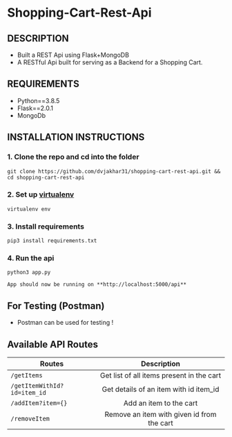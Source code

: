 # Shopping-Cart-Rest-Api

## DESCRIPTION

 -    Built a REST Api using Flask+MongoDB
 -    A RESTful Api built for serving as a Backend for a Shopping Cart.

## REQUIREMENTS

 - Python==3.8.5
 - Flask==2.0.1
 - MongoDb

## INSTALLATION INSTRUCTIONS

### 1. Clone the repo and cd into the folder

    git clone https://github.com/dvjakhar31/shopping-cart-rest-api.git && cd shopping-cart-rest-api
    
### 2. Set up [virtualenv](https://packaging.python.org/guides/installing-using-pip-and-virtual-environments/)

    virtualenv env
    
### 3. Install requirements

    pip3 install requirements.txt
    
### 4. Run the api

    python3 app.py
    
    App should now be running on **http://localhost:5000/api**


## For Testing (Postman)
- Postman can be used for testing !

## Available API Routes

| Routes        | Description           | 
| ------------- |:-------------:|
| `/getItems`   |Get list of all items present in the cart|
| `/getItemWithId?id=item_id`     | Get details of an item with id item_id |     
| `/addItem?item={}`| Add an item to the cart |    
| `/removeItem` | Remove an item with given id from the cart |

